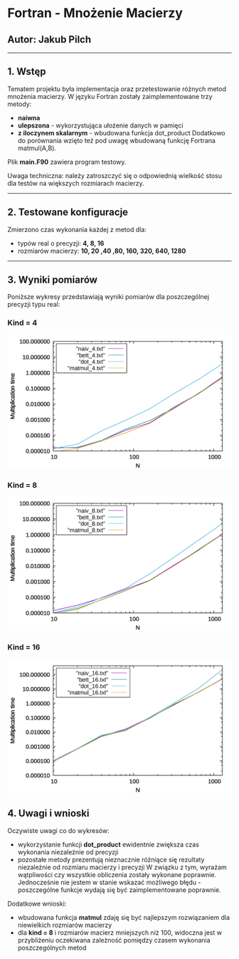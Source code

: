 # Fortran - Mnożenie Macierzy
## Autor: Jakub Pilch
---
## 1. Wstęp

Tematem projektu była implementacja oraz przetestowanie różnych metod mnożenia macierzy. W języku Fortran zostały zaimplementowane trzy metody:
+ **naiwna**
+ **ulepszona** - wykorzystująca ułożenie danych w pamięci
+ **z iloczynem skalarnym** - wbudowana funkcja dot_product
Dodatkowo do porównania wzięto też pod uwagę wbudowaną funkcję Fortrana matmul(A,B).

Plik **main.F90** zawiera program testowy.

Uwaga techniczna: należy zatroszczyć się o odpowiednią wielkość stosu dla testów na większych rozmiarach macierzy.

---
## 2. Testowane konfiguracje

Zmierzono czas wykonania każdej z metod dla:
+ typów real o precyzji: **4, 8, 16**
+ rozmiarów macierzy: **10, 20 ,40 ,80, 160, 320, 640, 1280**
    
---

## 3. Wyniki pomiarów

Poniższe wykresy przedstawiają wyniki pomiarów dla poszczególnej precyzji typu real:

### Kind = 4
![](res/wykres[4].jpeg)
### Kind = 8
![](res/wykres[8].jpeg)
### Kind = 16
![](res/wykres[16].jpeg)

## 4. Uwagi i wnioski

Oczywiste uwagi co do wykresów:
+ wykorzystanie funkcji **dot_product** ewidentnie zwiększa czas wykonania niezależnie od precyzji
+ pozostałe metody prezentują nieznacznie różniące się rezultaty niezależnie od rozmiaru macierzy i precyzji
W związku z tym, wyrażam wątpliwości czy wszystkie obliczenia zostały wykonane poprawnie. Jednocześnie nie jestem w stanie wskazać możliwego błędu - poszczególne funkcje wydają się być zaimplementowane poprawnie.

Dodatkowe wnioski:
+ wbudowana funkcja **matmul** zdaję się być najlepszym rozwiązaniem dla niewielkich rozmiarów macierzy
+ dla **kind = 8** i rozmiarów macierz mniejszych niż 100, widoczna jest w przybliżeniu oczekiwana zależność pomiędzy czasem wykonania poszczególnych metod